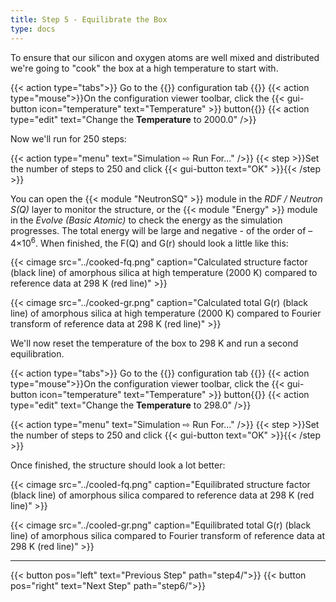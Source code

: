 ```yaml
---
title: Step 5 - Equilibrate the Box
type: docs
---
```



To ensure that our silicon and oxygen atoms are well mixed and distributed we're going to "cook" the box at a high temperature to start with.

{{< action type="tabs">}} Go to the {{<gui-tab text="Bulk" type="configuration">}} configuration tab {{</action >}}
{{< action type="mouse">}}On the configuration viewer toolbar, click the {{< gui-button icon="temperature" text="Temperature" >}} button{{</action>}}
{{< action type="edit" text="Change the **Temperature** to 2000.0" />}}

Now we'll run for 250 steps:

{{< action type="menu" text="Simulation &#8680; Run For..." />}}
{{< step >}}Set the number of steps to 250 and click {{< gui-button text="OK" >}}{{< /step >}}

You can open the {{< module "NeutronSQ" >}} module in the _RDF / Neutron S(Q)_ layer to monitor the structure, or the {{< module "Energy" >}} module in the _Evolve (Basic Atomic)_ to check the energy as the simulation progresses. The total energy will be large and negative - of the order of &ndash;4&times;10<sup>6</sup>. When finished, the F(Q) and G(r) should look a little like this:

{{< cimage src="../cooked-fq.png" caption="Calculated structure factor (black line) of amorphous silica at high temperature (2000 K) compared to reference data at 298 K (red line)" >}}

{{< cimage src="../cooked-gr.png" caption="Calculated total G(r) (black line) of amorphous silica at high temperature (2000 K) compared to Fourier transform of reference data at 298 K (red line)" >}}

We'll now reset the temperature of the box to 298 K and run a second equilibration.

{{< action type="tabs">}} Go to the {{<gui-tab text="Bulk" type="configuration">}} configuration tab {{</action >}}
{{< action type="mouse">}}On the configuration viewer toolbar, click the {{< gui-button icon="temperature" text="Temperature" >}} button{{</action>}}
{{< action type="edit" text="Change the **Temperature** to 298.0" />}}

{{< action type="menu" text="Simulation &#8680; Run For..." />}}
{{< step >}}Set the number of steps to 250 and click {{< gui-button text="OK" >}}{{< /step >}}


Once finished, the structure should look a lot better:

{{< cimage src="../cooled-fq.png" caption="Equilibrated structure factor (black line) of amorphous silica compared to reference data at 298 K (red line)" >}}

{{< cimage src="../cooled-gr.png" caption="Equilibrated total G(r) (black line) of amorphous silica compared to Fourier transform of reference data at 298 K (red line)" >}}

* * *
{{< button pos="left" text="Previous Step" path="step4/">}}
{{< button pos="right" text="Next Step" path="step6/">}}
